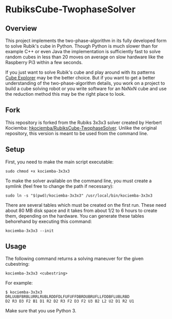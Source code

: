 # RubiksCube-TwophaseSolver

## Overview 
This project implements the two-phase-algorithm in its fully developed form to solve Rubik's cube in Python. Though Python is much slower than for example C++ or even Java the implementation is sufficiently fast to solve random cubes in less than 20 moves on average on slow hardware like the Raspberry Pi3 within a few seconds.

If you just want to solve Rubik's cube and play around with its patterns [Cube Explorer](http://kociemba.org/cube.htm) may be the better choice. But if you want to get a better understanding of the two-phase-algorithm details, you work on a project to build a cube solving robot or you write software for an NxNxN cube and use the reduction method this may be the right place to look.

## Fork
This repository is forked from the Rubiks 3x3x3 solver created by Herbert Kociemba: [hkociemba/RubiksCube-TwophaseSolver](https://github.com/hkociemba/Rubiks2x2x2-OptimalSolver).
Unlike the original repository, this version is meant to be used from the command line.

## Setup
First, you need to make the main script executable:
```
sudo chmod +x kociemba-3x3x3
```
To make the solver available on the command line, you must create a symlink (feel free to change the path if necessary):
```
sudo ln -s "$(pwd)/kociemba-3x3x3" /usr/local/bin/kociemba-3x3x3
```
There are several tables which must be created on the first run. These need about 80 MB disk space and it takes from about 1/2 to 6 hours to create them, depending on the hardware. You can generate these tables behorehand by executing this command:
```
kociemba-3x3x3 --init
```

## Usage
The following command returns a solving maneuver for the given cubestring:
```
kociemba-3x3x3 <cubestring>
```

For example:
```
$ kociemba-3x3x3 DRLUUBFBRBLURRLRUBLRDDFDLFUFUFFDBRDUBRUFLLFDDBFLUBLRBD
D2 R3 D3 F2 B1 D1 R2 D2 R3 F2 D3 F2 U3 B2 L2 U2 D1 R2 U1
```

Make sure that you use Python 3.